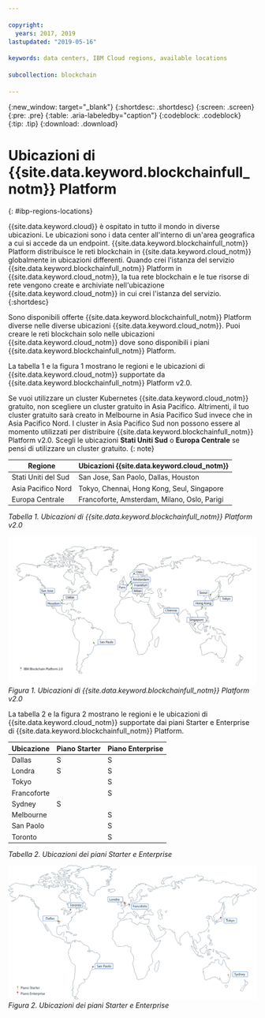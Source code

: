 ```yaml
---

copyright:
  years: 2017, 2019
lastupdated: "2019-05-16"

keywords: data centers, IBM Cloud regions, available locations

subcollection: blockchain

---
```


{:new_window: target="_blank"}
{:shortdesc: .shortdesc}
{:screen: .screen}
{:pre: .pre}
{:table: .aria-labeledby="caption"}
{:codeblock: .codeblock}
{:tip: .tip}
{:download: .download}


# Ubicazioni di {{site.data.keyword.blockchainfull_notm}} Platform
{: #ibp-regions-locations}

{{site.data.keyword.cloud}} è ospitato in tutto il mondo in diverse ubicazioni. Le ubicazioni sono i data center all'interno di un'area geografica a cui si accede da un endpoint. {{site.data.keyword.blockchainfull_notm}} Platform distribuisce le reti blockchain in {{site.data.keyword.cloud_notm}} globalmente in ubicazioni differenti. Quando crei l'istanza del servizio {{site.data.keyword.blockchainfull_notm}} Platform in {{site.data.keyword.cloud_notm}}, la tua rete blockchain e le tue risorse di rete vengono create e archiviate nell'ubicazione {{site.data.keyword.cloud_notm}} in cui crei l'istanza del servizio.
{:shortdesc}

Sono disponibili offerte {{site.data.keyword.blockchainfull_notm}} Platform diverse nelle diverse ubicazioni {{site.data.keyword.cloud_notm}}. Puoi creare le reti blockchain solo nelle ubicazioni {{site.data.keyword.cloud_notm}} dove sono disponibili i piani {{site.data.keyword.blockchainfull_notm}} Platform.

La tabella 1 e la figura 1 mostrano le regioni e le ubicazioni di {{site.data.keyword.cloud_notm}} supportate da {{site.data.keyword.blockchainfull_notm}} Platform v2.0.

Se vuoi utilizzare un cluster Kubernetes {{site.data.keyword.cloud_notm}} gratuito, non scegliere un cluster gratuito in Asia Pacifico. Altrimenti, il tuo cluster gratuito sarà creato in Melbourne in Asia Pacifico Sud invece che in Asia Pacifico Nord. I cluster in Asia Pacifico Sud non possono essere al momento utilizzati per distribuire {{site.data.keyword.blockchainfull_notm}} Platform v2.0. Scegli le ubicazioni **Stati Uniti Sud** o **Europa Centrale** se pensi di utilizzare un cluster gratuito.
{: note}

| Regione | Ubicazioni {{site.data.keyword.cloud_notm}}  |
|--------|--------------------|
| Stati Uniti del Sud | San Jose, San Paolo, Dallas, Houston |
| Asia Pacifico Nord | Tokyo, Chennai, Hong Kong, Seul, Singapore |
| Europa Centrale | Francoforte, Amsterdam, Milano, Oslo, Parigi |

_Tabella 1. Ubicazioni di {{site.data.keyword.blockchainfull_notm}} Platform v2.0_


![{{site.data.keyword.blockchainfull_notm}} Platform v2.0 - Ubicazioni](../images/ibp_v2_regions.png "{{site.data.keyword.blockchainfull_notm}} Platform v2.0 - Ubicazioni")  
_Figura 1. Ubicazioni di {{site.data.keyword.blockchainfull_notm}} Platform v2.0_


La tabella 2 e la figura 2 mostrano le regioni e le ubicazioni di {{site.data.keyword.cloud_notm}} supportate dai piani Starter e Enterprise di {{site.data.keyword.blockchainfull_notm}} Platform.

| Ubicazione | Piano Starter | Piano Enterprise |
|--------|----------|----------|
| Dallas | S | S |
| Londra | S | S |
| Tokyo |  | S |
| Francoforte |  | S |
| Sydney | S |  |
| Melbourne |  | S |
| San Paolo |  | S |
| Toronto |  | S |

_Tabella 2. Ubicazioni dei piani Starter e Enterprise_


![Ubicazioni piani Starter e Enterprise](../images/ibp_regions.png "{{site.data.keyword.blockchainfull_notm}} Platform - Ubicazioni")  
_Figura 2. Ubicazioni dei piani Starter e Enterprise_
